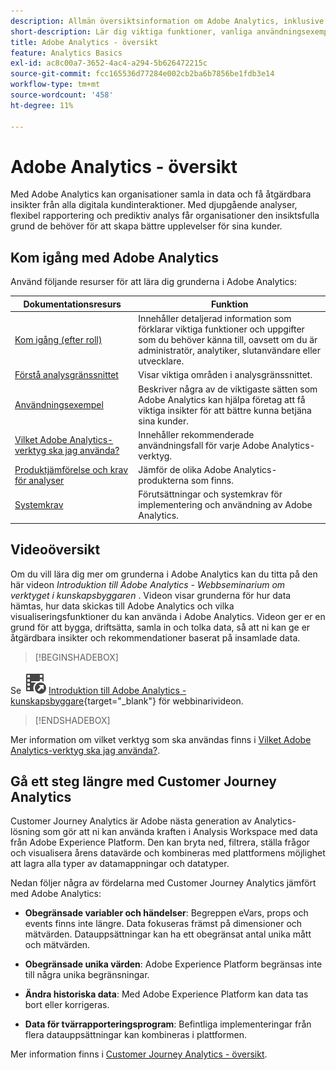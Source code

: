 ```yaml
---
description: Allmän översiktsinformation om Adobe Analytics, inklusive information om Analytics-gränssnittet samt komma igång-information för administratörer, analytiker, användare och utvecklare.
short-description: Lär dig viktiga funktioner, vanliga användningsexempel och första steg för analytiker, slutanvändare och administratörer.
title: Adobe Analytics - översikt
feature: Analytics Basics
exl-id: ac8c00a7-3652-4ac4-a294-5b626472215c
source-git-commit: fcc165536d77284e002cb2ba6b7856be1fdb3e14
workflow-type: tm+mt
source-wordcount: '458'
ht-degree: 11%

---
```


# Adobe Analytics - översikt

Med Adobe Analytics kan organisationer samla in data och få åtgärdbara insikter från alla digitala kundinteraktioner. Med djupgående analyser, flexibel rapportering och prediktiv analys får organisationer den insiktsfulla grund de behöver för att skapa bättre upplevelser för sina kunder.

## Kom igång med Adobe Analytics

Använd följande resurser för att lära dig grunderna i Adobe Analytics:


| Dokumentationsresurs | Funktion |
|---------|----------|
| [Kom igång (efter roll)](/help/analyze/get-started/get-started-by-role.md) | Innehåller detaljerad information som förklarar viktiga funktioner och uppgifter som du behöver känna till, oavsett om du är administratör, analytiker, slutanvändare eller utvecklare. |
| [Förstå analysgränssnittet](/help/analyze/get-started/analytics-interface.md) | Visar viktiga områden i analysgränssnittet. |
| [Användningsexempel](/help/analyze/get-started/use-cases.md) | Beskriver några av de viktigaste sätten som Adobe Analytics kan hjälpa företag att få viktiga insikter för att bättre kunna betjäna sina kunder. |
| [Vilket Adobe Analytics-verktyg ska jag använda?](/help/analyze/get-started/which-analytics-tool.md) | Innehåller rekommenderade användningsfall för varje Adobe Analytics-verktyg. |
| [Produktjämförelse och krav för analyser](/help/analyze/get-started/analytics-product-comparison.md) | Jämför de olika Adobe Analytics-produkterna som finns. |
| [Systemkrav](/help/analyze/get-started/sys-reqs.md) | Förutsättningar och systemkrav för implementering och användning av Adobe Analytics. |

## Videoöversikt

Om du vill lära dig mer om grunderna i Adobe Analytics kan du titta på den här videon *Introduktion till Adobe Analytics - Webbseminarium om verktyget i kunskapsbyggaren* . Videon visar grunderna för hur data hämtas, hur data skickas till Adobe Analytics och vilka visualiseringsfunktioner du kan använda i Adobe Analytics. Videon ger er en grund för att bygga, driftsätta, samla in och tolka data, så att ni kan ge er åtgärdbara insikter och rekommendationer baserat på insamlade data.


>[!BEGINSHADEBOX]

Se ![VideoCheckedOut](/help/assets/icons/VideoCheckedOut.svg) [Introduktion till Adobe Analytics - kunskapsbyggare](https://video.tv.adobe.com/v/27429?quality=12&learn=on){target="_blank"} för webbinarivideon.

>[!ENDSHADEBOX]


Mer information om vilket verktyg som ska användas finns i [Vilket Adobe Analytics-verktyg ska jag använda?](/help/analyze/get-started/which-analytics-tool.md).

## Gå ett steg längre med Customer Journey Analytics

Customer Journey Analytics är Adobe nästa generation av Analytics-lösning som gör att ni kan använda kraften i Analysis Workspace med data från Adobe Experience Platform. Den kan bryta ned, filtrera, ställa frågor och visualisera årens datavärde och kombineras med plattformens möjlighet att lagra alla typer av datamappningar och datatyper.

Nedan följer några av fördelarna med Customer Journey Analytics jämfört med Adobe Analytics:

* **Obegränsade variabler och händelser**: Begreppen eVars, props och events finns inte längre. Data fokuseras främst på dimensioner och mätvärden. Datauppsättningar kan ha ett obegränsat antal unika mått och mätvärden.

* **Obegränsade unika värden**: Adobe Experience Platform begränsas inte till några unika begränsningar.

* **Ändra historiska data**: Med Adobe Experience Platform kan data tas bort eller korrigeras.

* **Data för tvärrapporteringsprogram**: Befintliga implementeringar från flera datauppsättningar kan kombineras i plattformen.

Mer information finns i [Customer Journey Analytics - översikt](https://experienceleague.adobe.com/docs/analytics-platform/using/cja-overview/cja-overview.html?lang=sv-SE).
